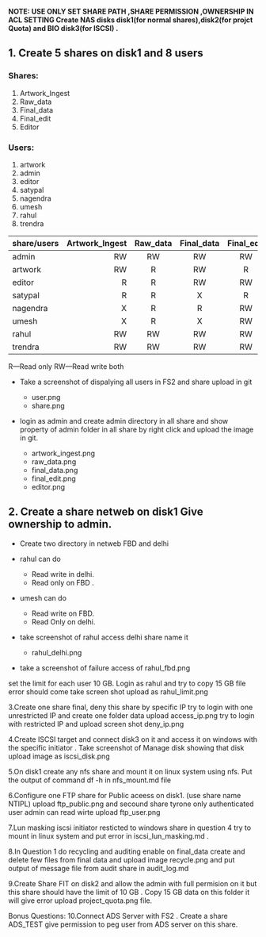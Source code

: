 **NOTE: USE ONLY SET SHARE PATH ,SHARE PERMISSION ,OWNERSHIP IN ACL SETTING
Create NAS disks disk1(for normal shares),disk2(for projct Quota) and BIO disk3(for ISCSI) .** 

## 1. Create 5 shares on disk1 and 8 users 

### Shares:

1. Artwork_Ingest 
2. Raw_data 
3. Final_data 
4. Final_edit 
5. Editor

### Users:

1. artwork 
2. admin 
3. editor 
4. satypal 
5. nagendra 
6. umesh 
7. rahul 
8. trendra


|share/users| Artwork_Ingest | Raw_data  |  Final_data |   Final_edit  |Editor|
| :------- | ----: | :---: |:------:  | :-----:|:-----:|
|  admin   | RW    |RW     |  RW      |RW      |RW     |
|  artwork | RW    |R      | RW       |    R   | R     |
|  editor  | R     | R      | RW      | RW     |  RW   |
|satypal   |  R    |  R     |   X     |  R     |  RW   |
|nagendra  |    X  | R      | R       |    RW  |   RW  |
|umesh     |    X  |  R     |  X      |  RW    | RW    |
|rahul     |  RW   |  RW     | RW     |   RW   |  RW   |
|trendra   |  RW   |  RW     | RW     | RW     |   R   |

R—Read only
RW—Read write both

* Take a screenshot of dispalying all users in FS2 and share upload in git

  - user.png
  - share.png

* login as  admin and create admin directory in all share and show property of admin folder in all share by right click and upload the image in git.

  - artwork_ingest.png 
  - raw_data.png 
  - final_data.png 
  - final_edit.png 
  - editor.png

## 2. Create a share netweb on disk1 Give ownership to admin.

* Create two directory in netweb FBD and delhi 
* rahul can do  
  - Read write in delhi.
  - Read only on FBD .
* umesh can do 
  - Read write on FBD.  
  - Read Only on delhi.

* take screenshot of rahul access  delhi share name it 
  - rahul_delhi.png
* take a screenshot of failure access of rahul_fbd.png

set the limit for each user 10 GB.
Login as rahul and try to copy 15 GB file error should come 
take screen shot upload as rahul_limit.png

3.Create one share final, deny this share by specific IP
try to login with one unrestricted IP and create one folder data upload access_ip.png
try to login with restricted IP and upload screen shot deny_ip.png

4.Create ISCSI target and connect disk3 on it and access it on windows with the specific initiator .
Take screenshot of Manage disk showing that disk upload image as iscsi_disk.png

5.On disk1 create any nfs share and mount it on linux system using nfs.
Put the output of command df -h in nfs_mount.md file

6.Configure one FTP share for Public aceess on disk1. (use share name NTIPL)
upload ftp_public.png
and secound share tyrone only authenticated user admin can read wirte
upload ftp_user.png

7.Lun masking iscsi initiator resticted to windows share in question 4 try to mount in linux system and put error in iscsi_lun_masking.md .


8.In Question 1 do recycling and auditing enable on final_data create and delete few files from final data and upload image recycle.png and put output of message file from audit share in audit_log.md

9.Create Share FIT on disk2 and allow the admin with full permision on  it but this share should have the limit of 10 GB .
Copy 15 GB data on this folder it will give error upload project_quota.png file.

Bonus Questions:
10.Connect ADS Server with FS2 .
Create a share ADS_TEST give permission to peg user from ADS server on this share. 
